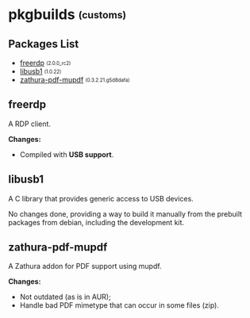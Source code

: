 # pkgbuilds <sub><sup>(customs)</sup></sub>


## Packages List
- [freerdp](#freerdp) <sub><sup>(2.0.0_rc2)</sup></sub>
- [libusb1](#libusb1) <sub><sup>(1.0.22)</sup></sub>
- [zathura-pdf-mupdf](#zathura-pdf-mupdf) <sub><sup>(0.3.2.21.g5d8dafa)</sup></sub>


## freerdp
A RDP client.

**Changes:**
- Compiled with **USB support**.


## libusb1
A C library that provides generic access to USB devices.

No changes done, providing a way to build it manually from the prebuilt packages from debian, including the development kit.


## zathura-pdf-mupdf
A Zathura addon for PDF support using mupdf.

**Changes:**
- Not outdated (as is in AUR);
- Handle bad PDF mimetype that can occur in some files (zip).

